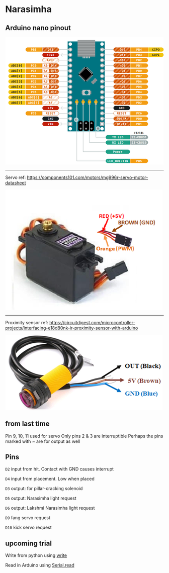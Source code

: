 # Narasimha

## Arduino nano pinout

![nano pinout](pillar/arduino-nano-pinout.png "Arduino Nano pinout")

---

Servo ref: https://components101.com/motors/mg996r-servo-motor-datasheet

![MG996R servo pinout](pillar/MG996R-Servo-Motor-Pinout.png "Servo pinout")

---

Proximity sensor ref: https://circuitdigest.com/microcontroller-projects/interfacing-e18d80nk-ir-proximity-sensor-with-arduino

![E18-D80NK proximity pinout](pillar/E18-D80NK-Sensor-Pinout.png "Proximity sensor pinout")

## from last time

Pin 9, 10, 11 used for servo
Only pins 2 & 3 are interruptible
Perhaps the pins marked with ~ are for output as well

## Pins

`D2` input from hit. Contact with GND causes interrupt

`D4` input from placement. Low when placed 

`D3` output: for pillar-cracking solenoid

`D5` output: Narasimha light request

`D6` output: Lakshmi Narasimha light request

`D9` fang servo request

`D10` kick servo request

## upcoming trial

Write from python using [write](https://pyserial.readthedocs.io/en/latest/pyserial_api.html)

Read in Arduino using [Serial.read](https://www.arduino.cc/reference/en/language/functions/communication/serial/read/)
